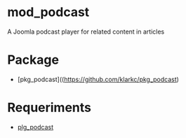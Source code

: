 # mod_podcast
A Joomla podcast player for related content in articles

# Package
* [pkg_podcast]((https://github.com/klarkc/pkg_podcast)

# Requeriments
* [plg_podcast](https://github.com/klarkc/plg_podcast)
